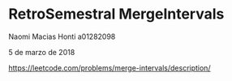 # RetroSemestral MergeIntervals
Naomi Macias Honti a01282098

5 de marzo de 2018

https://leetcode.com/problems/merge-intervals/description/
